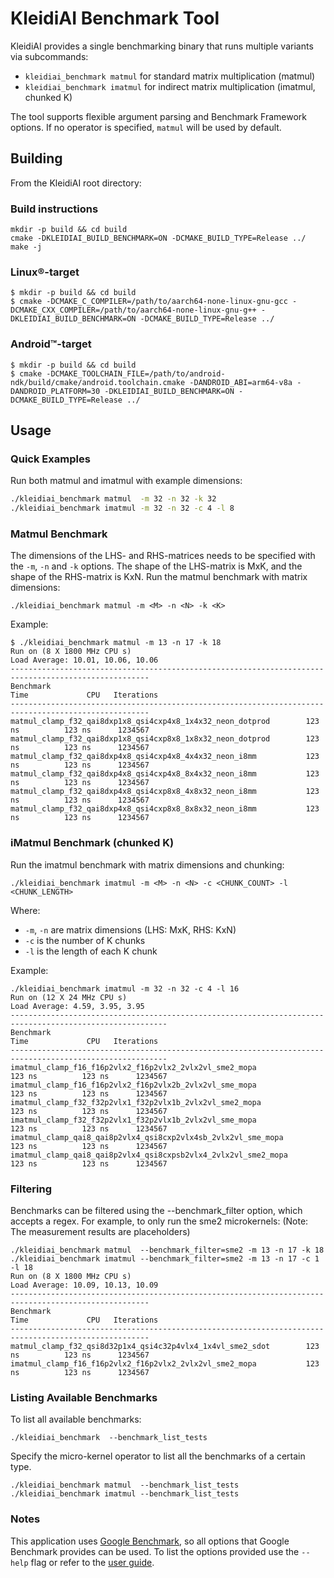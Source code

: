 <!--
    SPDX-FileCopyrightText: Copyright 2024-2025 Arm Limited and/or its affiliates <open-source-office@arm.com>

    SPDX-License-Identifier: Apache-2.0
-->

# KleidiAI Benchmark Tool

KleidiAI provides a single benchmarking binary that runs multiple variants via subcommands:

- `kleidiai_benchmark matmul` for standard matrix multiplication (matmul)
- `kleidiai_benchmark imatmul` for indirect matrix multiplication (imatmul, chunked K)

The tool supports flexible argument parsing and Benchmark Framework options.
If no operator is specified, `matmul` will be used by default.

## Building

From the KleidiAI root directory:

### Build instructions

```
mkdir -p build && cd build
cmake -DKLEIDIAI_BUILD_BENCHMARK=ON -DCMAKE_BUILD_TYPE=Release ../
make -j
```

### Linux®-target

```
$ mkdir -p build && cd build
$ cmake -DCMAKE_C_COMPILER=/path/to/aarch64-none-linux-gnu-gcc -DCMAKE_CXX_COMPILER=/path/to/aarch64-none-linux-gnu-g++ -DKLEIDIAI_BUILD_BENCHMARK=ON -DCMAKE_BUILD_TYPE=Release ../
```

### Android™-target

```
$ mkdir -p build && cd build
$ cmake -DCMAKE_TOOLCHAIN_FILE=/path/to/android-ndk/build/cmake/android.toolchain.cmake -DANDROID_ABI=arm64-v8a -DANDROID_PLATFORM=30 -DKLEIDIAI_BUILD_BENCHMARK=ON -DCMAKE_BUILD_TYPE=Release ../
```

## Usage

### Quick Examples

Run both matmul and imatmul with example dimensions:

```sh
./kleidiai_benchmark matmul  -m 32 -n 32 -k 32
./kleidiai_benchmark imatmul -m 32 -n 32 -c 4 -l 8
```

### Matmul Benchmark

The dimensions of the LHS- and RHS-matrices needs to be specified with the `-m`, `-n` and `-k` options.
The shape of the LHS-matrix is MxK, and the shape of the RHS-matrix is KxN.
Run the matmul benchmark with matrix dimensions:

```
./kleidiai_benchmark matmul -m <M> -n <N> -k <K>
```

Example:

```
$ ./kleidiai_benchmark matmul -m 13 -n 17 -k 18
Run on (8 X 1800 MHz CPU s)
Load Average: 10.01, 10.06, 10.06
-----------------------------------------------------------------------------------------------------
Benchmark                                                           Time             CPU   Iterations
-----------------------------------------------------------------------------------------------------
matmul_clamp_f32_qai8dxp1x8_qsi4cxp4x8_1x4x32_neon_dotprod        123 ns          123 ns      1234567
matmul_clamp_f32_qai8dxp1x8_qsi4cxp8x8_1x8x32_neon_dotprod        123 ns          123 ns      1234567
matmul_clamp_f32_qai8dxp4x8_qsi4cxp4x8_4x4x32_neon_i8mm           123 ns          123 ns      1234567
matmul_clamp_f32_qai8dxp4x8_qsi4cxp4x8_8x4x32_neon_i8mm           123 ns          123 ns      1234567
matmul_clamp_f32_qai8dxp4x8_qsi4cxp8x8_4x8x32_neon_i8mm           123 ns          123 ns      1234567
matmul_clamp_f32_qai8dxp4x8_qsi4cxp8x8_8x8x32_neon_i8mm           123 ns          123 ns      1234567
```

### iMatmul Benchmark (chunked K)

Run the imatmul benchmark with matrix dimensions and chunking:

```
./kleidiai_benchmark imatmul -m <M> -n <N> -c <CHUNK_COUNT> -l <CHUNK_LENGTH>
```

Where:

- `-m`, `-n` are matrix dimensions (LHS: MxK, RHS: KxN)
- `-c` is the number of K chunks
- `-l` is the length of each K chunk

Example:

```
./kleidiai_benchmark imatmul -m 32 -n 32 -c 4 -l 16
Run on (12 X 24 MHz CPU s)
Load Average: 4.59, 3.95, 3.95
---------------------------------------------------------------------------------------------------------
Benchmark                                                               Time             CPU   Iterations
---------------------------------------------------------------------------------------------------------
imatmul_clamp_f16_f16p2vlx2_f16p2vlx2_2vlx2vl_sme2_mopa               123 ns          123 ns      1234567
imatmul_clamp_f16_f16p2vlx2_f16p2vlx2b_2vlx2vl_sme_mopa               123 ns          123 ns      1234567
imatmul_clamp_f32_f32p2vlx1_f32p2vlx1b_2vlx2vl_sme2_mopa              123 ns          123 ns      1234567
imatmul_clamp_f32_f32p2vlx1_f32p2vlx1b_2vlx2vl_sme_mopa               123 ns          123 ns      1234567
imatmul_clamp_qai8_qai8p2vlx4_qsi8cxp2vlx4sb_2vlx2vl_sme_mopa         123 ns          123 ns      1234567
imatmul_clamp_qai8_qai8p2vlx4_qsi8cxpsb2vlx4_2vlx2vl_sme2_mopa        123 ns          123 ns      1234567
```

### Filtering

Benchmarks can be filtered using the --benchmark_filter option, which accepts a regex. For example, to only run the sme2 microkernels:
(Note: The measurement results are placeholders)

```
./kleidiai_benchmark matmul  --benchmark_filter=sme2 -m 13 -n 17 -k 18
./kleidiai_benchmark imatmul --benchmark_filter=sme2 -m 13 -n 17 -c 1 -l 18
Run on (8 X 1800 MHz CPU s)
Load Average: 10.09, 10.13, 10.09
-----------------------------------------------------------------------------------------------------
Benchmark                                                           Time             CPU   Iterations
-----------------------------------------------------------------------------------------------------
matmul_clamp_f32_qsi8d32p1x4_qsi4c32p4vlx4_1x4vl_sme2_sdot        123 ns          123 ns      1234567
imatmul_clamp_f16_f16p2vlx2_f16p2vlx2_2vlx2vl_sme2_mopa           123 ns          123 ns      1234567
```

### Listing Available Benchmarks

To list all available benchmarks:

```
./kleidiai_benchmark  --benchmark_list_tests

```

Specify the micro-kernel operator to list all the benchmarks of a certain type.

```
./kleidiai_benchmark matmul  --benchmark_list_tests
./kleidiai_benchmark imatmul --benchmark_list_tests
```

### Notes

This application uses [Google Benchmark](https://github.com/google/benchmark), so all options that Google Benchmark provides can be used.
To list the options provided use the `--help` flag or refer to the [user guide](https://github.com/google/benchmark/blob/main/docs/user_guide.md).
